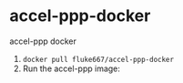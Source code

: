 # accel-ppp-docker
accel-ppp docker

01. `docker pull fluke667/accel-ppp-docker`
02. Run the accel-ppp image: 
